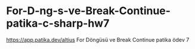 # For-D-ng-s-ve-Break-Continue-patika-c-sharp-hw7
https://app.patika.dev/altius For Döngüsü ve Break Continue patika ödev 7
